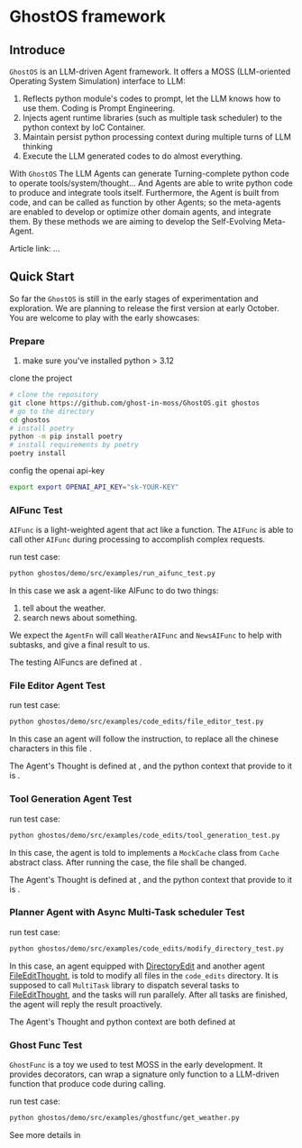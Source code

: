 # GhostOS framework

## Introduce

`GhostOS` is an LLM-driven Agent framework.
It offers a MOSS (LLM-oriented Operating System Simulation) interface to LLM:

1. Reflects python module's codes to prompt, let the LLM knows how to use them. Coding is Prompt Engineering.
2. Injects agent runtime libraries (such as multiple task scheduler) to the python context by IoC Container.
3. Maintain persist python processing context during multiple turns of LLM thinking
4. Execute the LLM generated codes to do almost everything.

With `GhostOS` The LLM Agents can generate Turning-complete python code to operate tools/system/thought...
And Agents are able to write python code to produce and integrate tools itself.
Furthermore, the Agent is built from code, and can be called as function by other Agents;
so the meta-agents are enabled to develop or optimize other domain agents, and integrate them.
By these methods we are aiming to develop the Self-Evolving Meta-Agent.

Article link: ...

## Quick Start

So far the `GhostOS` is still in the early stages of experimentation and exploration.
We are planning to release the first version at early October.
You are welcome to play with the early showcases:

### Prepare

1. make sure you've installed python > 3.12

clone the project

```bash
# clone the repository
git clone https://github.com/ghost-in-moss/GhostOS.git ghostos
# go to the directory
cd ghostos
# install poetry
python -m pip install poetry
# install requirements by poetry
poetry install
```

config the openai api-key

```bash
export export OPENAI_API_KEY="sk-YOUR-KEY"
```

### AIFunc Test

`AIFunc` is a light-weighted agent that act like a function.
The `AIFunc` is able to call other `AIFunc` during processing to accomplish complex requests.

run test case:

```bash
python ghostos/demo/src/examples/run_aifunc_test.py
```

In this case we ask a agent-like AIFunc to do two things:

1. tell about the weather.
2. search news about something.

We expect the `AgentFn` will call `WeatherAIFunc` and `NewsAIFunc` to help with subtasks,
and give a final result to us.

The testing AIFuncs are defined at [](ghostos/demo/src/aifuncs).

### File Editor Agent Test

run test case:

```bash
python ghostos/demo/src/examples/code_edits/file_editor_test.py
```

In this case an agent will follow the instruction,
to replace all the chinese characters in this file [](ghostos/demo/src/examples/code_edits/file_editor_test.py).

The Agent's Thought is defined at [](ghostos/thoughts/file_editor_thought.py),
and the python context that provide to it is [](ghostos/thoughts/file_editor_moss.py).

### Tool Generation Agent Test

run test case:

```bash
python ghostos/demo/src/examples/code_edits/tool_generation_test.py
```

In this case, the agent is told to implements a `MockCache` class from `Cache` abstract class.
After running the case, the file [](ghostos/demo/src/examples/code_edits/tool_generation_test.py) shall be changed.

The Agent's Thought is defined at [](ghostos/thoughts/pymodule_editor.py),
and the python context that provide to it is [](ghostos/thoughts/pymodule_editor_moss.py).

### Planner Agent with Async Multi-Task scheduler Test

run test case:

```bash
python ghostos/demo/src/examples/code_edits/modify_directory_test.py
```

In this case, an agent equipped with [DirectoryEdit](ghostos/libraries/file_editor.py)
and another agent [FileEditThought](ghostos/thoughts/file_editor_thought.py),
is told to modify all files in the `code_edits` directory.
It is supposed to call `MultiTask` library to dispatch several tasks
to [FileEditThought](ghostos/thoughts/file_editor_thought.py),
and the tasks will run parallely. After all tasks are finished, the agent will reply the result proactively.

The Agent's Thought and python context are both defined at [](ghostos/thoughts/directory_editor_thought.py)

### Ghost Func Test

`GhostFunc` is a toy we used to test MOSS in the early development.
It provides decorators, can wrap a signature only function to a LLM-driven function that produce code during calling.

run test case:

```bash
python ghostos/demo/src/examples/ghostfunc/get_weather.py
```

See more details in [](ghostos/demo/src/examples/ghostfunc/get_weather.py)



